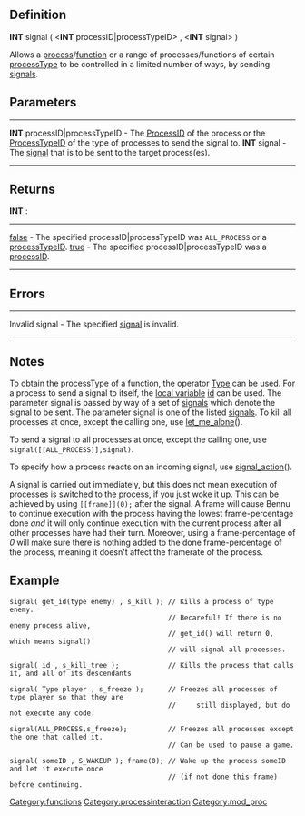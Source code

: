 Definition
----------

**INT** signal ( &lt;**INT** processID|processTypeID&gt; , &lt;**INT**
signal&gt; )

Allows a [process](process "wikilink")/[function](function "wikilink")
or a range of processes/functions of certain
[processType](processType "wikilink") to be controlled in a limited
number of ways, by sending [signals](signals "wikilink").

Parameters
----------

  --------------------------------- ---------------------------------------------------------------------------------------------------------------------------------------------------------
  **INT** processID|processTypeID   - The [ProcessID](ProcessID "wikilink") of the process or the [ProcessTypeID](ProcessTypeID "wikilink") of the type of processes to send the signal to.
  **INT** signal                    - The [signal](signals "wikilink") that is to be sent to the target process(es).
  --------------------------------- ---------------------------------------------------------------------------------------------------------------------------------------------------------

Returns
-------

**INT** :

  --------------------------- -----------------------------------------------------------------------------------------------------------
  [false](false "wikilink")   - The specified processID|processTypeID was `ALL_PROCESS` or a [processTypeID](processTypeID "wikilink").
  [true](true "wikilink")     - The specified processID|processTypeID was a [processID](processID "wikilink").
  --------------------------- -----------------------------------------------------------------------------------------------------------

Errors
------

  ---------------- ----------------------------------------------------------
  Invalid signal   - The specified [signal](signals "wikilink") is invalid.
  ---------------- ----------------------------------------------------------

Notes
-----

To obtain the processType of a function, the operator
[Type](Type "wikilink") can be used. For a process to send a signal to
itself, the [local variable](local_variable "wikilink")
[id](id "wikilink") can be used. The parameter signal is passed by way
of a set of [signals](signals "wikilink") which denote the signal to be
sent. The parameter signal is one of the listed
[signals](signals "wikilink"). To kill all processes at once, except the
calling one, use [let\_me\_alone](let_me_alone "wikilink")().

To send a signal to all processes at once, except the calling one, use
`signal([[ALL_PROCESS]],signal)`.

To specify how a process reacts on an incoming signal, use
[signal\_action](signal_action "wikilink")().

A signal is carried out immediately, but this does not mean execution of
processes is switched to the process, if you just woke it up. This can
be achieved by using `[[frame]](0);` after the signal. A frame will
cause Bennu to continue execution with the process having the lowest
frame-percentage done *and* it will only continue execution with the
current process after all other processes have had their turn. Moreover,
using a frame-percentage of *0* will make sure there is nothing added to
the done frame-percentage of the process, meaning it doesn't affect the
framerate of the process.

Example
-------

    signal( get_id(type enemy) , s_kill ); // Kills a process of type enemy.
                                           // Becareful! If there is no enemy process alive, 
                                           // get_id() will return 0, which means signal()
                                           // will signal all processes.

    signal( id , s_kill_tree );            // Kills the process that calls it, and all of its descendants

    signal( Type player , s_freeze );      // Freezes all processes of type player so that they are
                                           //     still displayed, but do not execute any code.

    signal(ALL_PROCESS,s_freeze);          // Freezes all processes except the one that called it.
                                           // Can be used to pause a game.

    signal( someID , S_WAKEUP ); frame(0); // Wake up the process someID and let it execute once
                                           // (if not done this frame) before continuing.

<Category:functions> <Category:processinteraction> <Category:mod_proc>
